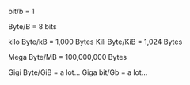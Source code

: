 bit/b  = 1

Byte/B = 8 bits

kilo Byte/kB  = 1,000 Bytes
Kili Byte/KiB = 1,024 Bytes

Mega Byte/MB  = 100,000,000 Bytes

Gigi Byte/GiB = a lot...
Giga bit/Gb   = a lot...